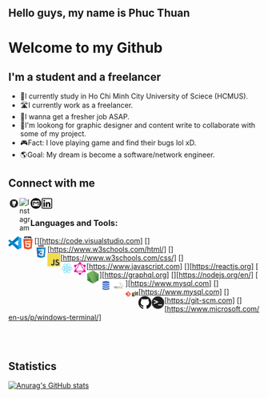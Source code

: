 ## Hello guys, my name is **Phuc Thuan**

# Welcome to my Github

## I'm a student and a freelancer
* 🏫I currently study in Ho Chi Minh City University of Sciece (HCMUS).
* 🛣I currently work as a freelancer.
* 🌱I wanna get a fresher job ASAP.
* 🎉I'm lookong for graphic designer and content write to collaborate with some of my project.
* 🎮Fact: I love playing game and find their bugs lol xD.
* 🌎Goal: My dream is become a software/network engineer.

## Connect with me
[<img src="https://github.com/phucthuan1st/icon/blob/main/github.png" alt="GitHub" width="22px" align="left"/>][GitHub]
[<img src="https://github.com/phucthuan1st/icon/blob/main/instagram.png" alt="Instagram" width="22px" align="left"/>][Instagram]
[<img src="https://github.com/phucthuan1st/icon/blob/main/mail.png" alt="Email" width="22px" align="left"/>][Email]
[<img src="https://github.com/phucthuan1st/icon/blob/main/linkedIn.png" alt="LinkedIn" width="22px" align="left"/>][LinkedIn]

<br />

### Languages and Tools:

[<img align="left" alt="Visual Studio Code" width="26px" src="https://raw.githubusercontent.com/github/explore/80688e429a7d4ef2fca1e82350fe8e3517d3494d/topics/visual-studio-code/visual-studio-code.png" />][https://code.visualstudio.com]
[<img align="left" alt="HTML5" width="26px" src="https://raw.githubusercontent.com/github/explore/80688e429a7d4ef2fca1e82350fe8e3517d3494d/topics/html/html.png" />][https://www.w3schools.com/html/]
[<img align="left" alt="CSS3" width="26px" src="https://raw.githubusercontent.com/github/explore/80688e429a7d4ef2fca1e82350fe8e3517d3494d/topics/css/css.png" />][https://www.w3schools.com/css/]
[<img align="left" alt="JavaScript" width="26px" src="https://raw.githubusercontent.com/github/explore/80688e429a7d4ef2fca1e82350fe8e3517d3494d/topics/javascript/javascript.png" />][https://www.javascript.com]
[<img align="left" alt="React" width="26px" src="https://raw.githubusercontent.com/github/explore/80688e429a7d4ef2fca1e82350fe8e3517d3494d/topics/react/react.png" />][https://reactjs.org]
[<img align="left" alt="GraphQL" width="26px" src="https://raw.githubusercontent.com/github/explore/80688e429a7d4ef2fca1e82350fe8e3517d3494d/topics/graphql/graphql.png" />][https://graphql.org]
[<img align="left" alt="Node.js" width="26px" src="https://raw.githubusercontent.com/github/explore/80688e429a7d4ef2fca1e82350fe8e3517d3494d/topics/nodejs/nodejs.png" />][https://nodejs.org/en/]
[<img align="left" alt="SQL" width="26px" src="https://raw.githubusercontent.com/github/explore/80688e429a7d4ef2fca1e82350fe8e3517d3494d/topics/sql/sql.png" />][https://www.mysql.com]
[<img align="left" alt="MySQL" width="26px" src="https://raw.githubusercontent.com/github/explore/80688e429a7d4ef2fca1e82350fe8e3517d3494d/topics/mysql/mysql.png" />][https://www.mysql.com]
[<img align="left" alt="Git" width="26px" src="https://raw.githubusercontent.com/github/explore/80688e429a7d4ef2fca1e82350fe8e3517d3494d/topics/git/git.png" />][https://git-scm.com]
[<img align="left" alt="GitHub" width="26px" src="https://raw.githubusercontent.com/github/explore/78df643247d429f6cc873026c0622819ad797942/topics/github/github.png" />][GitHub]
[<img align="left" alt="Terminal" width="26px" src="https://raw.githubusercontent.com/github/explore/80688e429a7d4ef2fca1e82350fe8e3517d3494d/topics/terminal/terminal.png" />][https://www.microsoft.com/en-us/p/windows-terminal/]

<br />
<br />

## Statistics
[![Anurag's GitHub stats](https://github-readme-stats.vercel.app/api?username=phucthuan1st)](https://github.com/anuraghazra/github-readme-stats)

[GitHub]: https://github.com/phucthuan1st
[Instagram]: https://www.instagram.com/_phuc_thuan_
[Email]: phucthuan.work@gmail.com
[LinkedIn]: https://www.linkedin.com/in/phuc-thuan-it/
